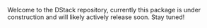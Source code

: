 Welcome to the DStack repository, currently this package is under construction and will likely actively release soon. Stay tuned!
